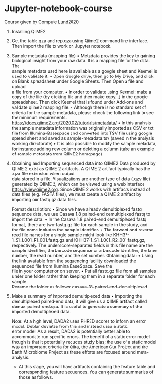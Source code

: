 # Jupyter-notebook-course
Course given by Compute Lund2020

1. Installing QIIME2
2. Get the table.qza and rep.qza using Qiime2 command line interface. Then import the file to work on Jupyter notebook.
3. Sample metadata (mapping file)
    • Metadata provides the key to gaining biological insight from your raw data. It is a mapping file for the data. The   
      sample metadata used here is available as a google sheet and Keemei is used to validate it. 
    • Open Google drive, then go to My Drive, and click on Blank spreadsheet under Google Sheets. Then Open a file and upload  
      a file from your computer.
    • In order to validate using Keemei: make a copy of the file (by clicking file and then make copy…) in the google 
      spreadsheet. Then click Keemei that is found under Add-ons and validate qiime2 mapping file.
    • Although there is no standard set of criteria for the sample metadata, please check the following link to see the 
      minimum requirements. https://docs.qiime2.org/2020.02/tutorials/metadata/ 
    • In this analysis the sample metadata information was originally imported as CSV or txt file from Illumina-Basespace and 
      converted into TSV file using google spread sheet and saved as sample-metadata.tsv (saved in the analysis working 
      directorate)
    • It is also possible to modify the sample metadata, for instance adding new column or deleting a column (take an example 
      of sample metadata from QIIME2 homepage)

4. Obtaining and Importing sequenced data into QIIME2
   Data produced by QIIME 2 exist as QIIME 2 artifacts. A QIIME 2 artifact typically has the .qza file extension when output   
   data stored in a file. Visualizations are another type of data (.qzv file) generated by QIIME 2, which can be viewed using 
   a web interface https://view.qiime2.org. Since QIIME 2 works with artifacts instead of data files (e.g. FASTA files), we 
   must create a QIIME 2 artifact by importing our fastq.gz data files.

   Format description:
    • Since we have already demultiplexed fastq sequence data, we use Casava 1.8 paired-end demultiplexed fastq to import the 
      data.
    • In the Casava 1.8 paired-end demultiplexed fastq format, there are two-fastq.gz file for each sample in the study, and  
      the file name includes the sample identifier.
    • The forward and reverse read file names for a single sample might look like KHH37-1_S1_L001_R1_001.fastq.gz and 
      KHH37-1_S1_L001_R2_001.fastq.gz, respectively. The underscore-separated fields in this file name are the sample 
      identifier, the barcode sequence or a barcode identifier, the lane number, the read number, and the set number.
    Obtaining data:
    • Using the link available from the sequencing facility downloaded the sequenced file from illumina BaseSpace. Save the  
      file in your computer or on server.
    • Put all fastq.gz file from all samples under one folder rather than keeping them in a separate folder for each sample.  
      Rename the folder as follows: casava-18-paired-end-demultiplexed
     
 
5. Make a summary of imported demultiplexed data
    • Importing the demultiplexed paired-end data, it will give us a QIIME artifact called demux-paired-end.qza. It is useful 
      to generate a summary of the imported demultiplexed data.
      
      Note: 
      At a high level, DADA2 uses PHRED scores to inform an error model. Deblur deviates from this and instead uses a static  
      error model. As a result, DADA2 is potentially better able to accommodate run specific errors. The benefit of a static 
      error model though is that it potentially reduces study bias; the use of a static model was an important criteria for 
      Qiita, the American Gut Project and the Earth Microbiome Project as these efforts are focused around meta-analysis.
      
    - At this stage, you will have artifacts containing the feature table and corresponding feature sequences. You can 
      generate summaries of those as follows.
